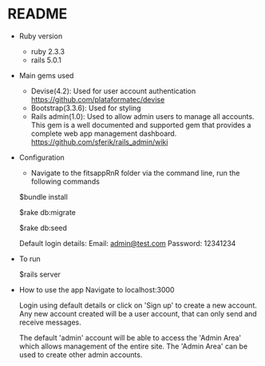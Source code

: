 # README
* Ruby version
  - ruby 2.3.3
  - rails 5.0.1

* Main gems used
  - Devise(4.2): Used for user account authentication
    https://github.com/plataformatec/devise
  - Bootstrap(3.3.6): Used for styling
  - Rails admin(1.0): Used to allow admin users to manage all accounts. This gem is a well documented and supported gem that provides a complete web app management dashboard.
    https://github.com/sferik/rails_admin/wiki

* Configuration
  - Navigate to the fitsappRnR folder via the command line, run the following commands

  $bundle install

  $rake db:migrate

  $rake db:seed

  Default login details:
  Email: admin@test.com
  Password: 12341234

* To run

  $rails server

* How to use the app
  Navigate to localhost:3000

  Login using default details or click on 'Sign up' to create a new account. Any new account created will be a user account, that can only send and receive messages.

  The default 'admin' account will be able to access the 'Admin Area' which allows management of the entire site. The 'Admin Area' can be used to create other admin accounts.
